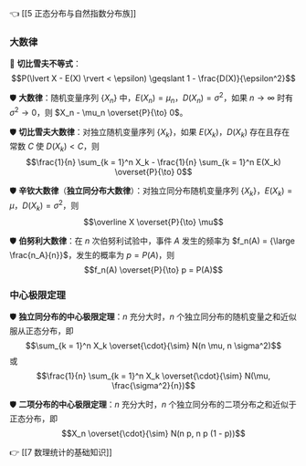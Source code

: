 👈 [[5 正态分布与自然指数分布族]]

### 大数律

💎 **切比雪夫不等式**：$$P(\lvert X - E(X) \rvert < \epsilon) \geqslant 1 - \frac{D(X)}{\epsilon^2}$$

🛡 **大数律**：随机变量序列 $\{X_n\}$ 中，$E(X_n) = \mu_n$，$D(X_n) = \sigma^2$，如果 $n \to \infty$ 时有 $\sigma^2 \to 0$，则 $X_n - \mu_n \overset{P}{\to} 0$。

🛡 **切比雪夫大数律**：对独立随机变量序列 $\{X_k\}$，如果 $E(X_k)$，$D(X_k)$ 存在且存在常数 $C$ 使 $D(X_k) < C$，则 $$\frac{1}{n} \sum_{k = 1}^n X_k - \frac{1}{n} \sum_{k = 1}^n E(X_k) \overset{P}{\to} 0$$

🛡 **辛钦大数律**（**独立同分布大数律**）：对独立同分布随机变量序列 $\{X_k\}$，$E(X_k) = \mu$，$D(X_k) = \sigma^2$，则 $$\overline X \overset{P}{\to} \mu$$

🛡 **伯努利大数律**：在 $n$ 次伯努利试验中，事件 $A$ 发生的频率为 $f_n(A) = {\large \frac{n_A}{n}}$，发生的概率为 $p = P(A)$，则 $$f_n(A) \overset{P}{\to} p = P(A)$$

### 中心极限定理

🛡 **独立同分布的中心极限定理**：$n$ 充分大时，$n$ 个独立同分布的随机变量之和近似服从正态分布，即 $$\sum_{k = 1}^n X_k \overset{\cdot}{\sim} N(n \mu, n \sigma^2)$$ 或 $$\frac{1}{n} \sum_{k = 1}^n X_k \overset{\cdot}{\sim} N(\mu, \frac{\sigma^2}{n})$$

🛡 **二项分布的中心极限定理**：$n$ 充分大时，$n$ 个独立同分布的二项分布之和近似于正态分布，即 $$X_n \overset{\cdot}{\sim} N(n p, n p (1 - p))$$

👉 [[7 数理统计的基础知识]]